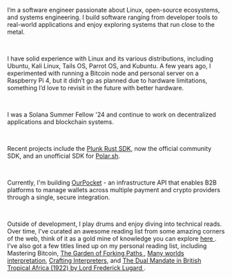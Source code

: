 I’m a software engineer passionate about Linux, open-source ecosystems, and systems engineering. I build software ranging from developer tools to real-world applications and enjoy exploring systems that run close to the metal.

<br/>

I have solid experience with Linux and its various distributions, including Ubuntu, Kali Linux, Tails OS, Parrot OS, and Kubuntu. A few years ago, I experimented with running a Bitcoin node and personal server on a Raspberry Pi 4, but it didn’t go as planned due to hardware limitations, something I’d love to revisit in the future with better hardware.

<br/>

I was a Solana Summer Fellow '24 and continue to work on decentralized applications and blockchain systems.

<br/>

Recent projects include the <a class='text-default font-semibold' href="https://docs.useplunk.com/guides/rust-sdk">Plunk Rust SDK</a>, now the official community SDK, and an unofficial SDK for <a class='text-default font-semibold' href="https://polar.sh/">Polar.sh</a>.

<br/>

Currently, I'm building <a class="text-default font-semibold" href="https://www.ourpocket.xyz/">OurPocket</a> - an infrastructure API that enables B2B platforms to manage wallets across multiple payment and crypto providers through a single, secure integration.

<br/>

Outside of development, I play drums and enjoy diving into technical reads. Over time, I’ve curated an awesome reading list from some amazing corners of the web, think of it as a gold mine of knowledge you can explore <a class="text-default font-semibold underline" href="https://sudowhoami.notion.site/Some-Good-Reads-in-no-particular-order-25a13d4f6e9a80c88637e0b72955c0d8?pvs=74"> here </a>
. I’ve also got a few titles lined up on my personal reading list, including Mastering Bitcoin, <a  href="https://en.wikipedia.org/wiki/The_Garden_of_Forking_Paths"> The Garden of Forking Paths  </a> , <a href="https://en.wikipedia.org/wiki/Many-worlds_interpretation" class="text-default">Many worlds interpretation</a>, <a class="text-default" href="https://craftinginterpreters.com/">Crafting Interpreters</a>, and <a class="text-default" href="https://archive.org/details/cu31924028741175"> The Dual Mandate in British Tropical Africa (1922) by Lord Frederick Lugard </a>.

